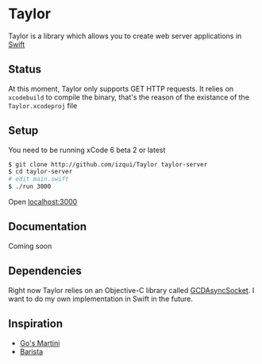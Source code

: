 Taylor
======

Taylor is a library which allows you to create web server applications in [Swift](https://developer.apple.com/swift/)

## Status

At this moment, Taylor only supports GET HTTP requests.
It relies on `xcodebuild` to compile the binary, that's the reason of the existance of the `Taylor.xcodeproj` file

## Setup

You need to be running xCode 6 beta 2 or latest
```.sh
$ git clone http://github.com/izqui/Taylor taylor-server
$ cd taylor-server
# edit main.swift
$ ./run 3000
```

Open [localhost:3000](http://localhost:3000)

## Documentation

Coming soon

## Dependencies

Right now Taylor relies on an Objective-C library called [GCDAsyncSocket](https://github.com/robbiehanson/CocoaAsyncSocket/). I want to do my own implementation in Swift in the future.

## Inspiration

* [Go's Martini](https://github.com/go-martini/martini)
* [Barista](https://github.com/SteveStreza/barista)

